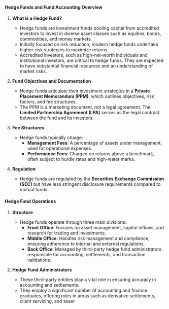 #### Hedge Funds and Fund Accounting Overview
1. **What is a Hedge Fund?**
   - Hedge funds are investment funds pooling capital from accredited investors to invest in diverse asset classes such as equities, bonds, commodities, and money markets.
   - Initially focused on risk reduction, modern hedge funds undertake higher-risk strategies to maximize returns.
   - Accredited investors, such as high-net-worth individuals and institutional investors, are critical to hedge funds. They are expected to have substantial financial resources and an understanding of market risks.

2. **Fund Objectives and Documentation**
   - Hedge funds articulate their investment strategies in a **Private Placement Memorandum (PPM)**, which outlines objectives, risk factors, and fee structures.
   - The PPM is a marketing document, not a legal agreement. The **Limited Partnership Agreement (LPA)** serves as the legal contract between the fund and its investors.

3. **Fee Structures**
   - Hedge funds typically charge:
     - **Management Fees**: A percentage of assets under management, used for operational expenses.
     - **Performance Fees**: Charged on returns above a benchmark, often subject to hurdle rates and high-water marks.

4. **Regulation**
   - Hedge funds are regulated by the **Securities Exchange Commission (SEC)** but have less stringent disclosure requirements compared to mutual funds.

#### Hedge Fund Operations
1. **Structure**
   - Hedge funds operate through three main divisions:
     - **Front Office**: Focuses on asset management, capital inflows, and research for trading and investments.
     - **Middle Office**: Handles risk management and compliance, ensuring adherence to internal and external regulations.
     - **Back Office**: Managed by third-party hedge fund administrators responsible for accounting, settlements, and transaction validations.

2. **Hedge Fund Administrators**
   - These third-party entities play a vital role in ensuring accuracy in accounting and settlements.
   - They employ a significant number of accounting and finance graduates, offering roles in areas such as derivative settlements, client servicing, and asset 
